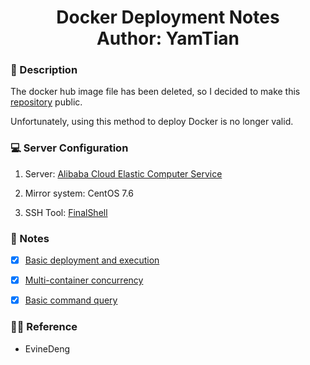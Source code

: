 <h1 align="center">
  Docker Deployment Notes
  <br>
  Author: YamTian
</h1>

### 📜 Description

The docker hub image file has been deleted, so I decided to make this [repository](https://github.com/YamTian/Notes) public.

Unfortunately, using this method to deploy Docker is no longer valid.

### 💻 Server Configuration

1. Server: [Alibaba Cloud Elastic Computer Service](https://www.aliyun.com/product/swas)

2. Mirror system: CentOS 7.6

3. SSH Tool: [FinalShell](http://www.hostbuf.com/t/988.html)

### 📔 Notes

- [x] [Basic deployment and execution](https://github.com/YamTian/Notes/blob/master/Docker/DockerOne.md)

- [x] [Multi-container concurrency](https://github.com/YamTian/Notes/blob/master/Docker/DockerTwo.md)

- [x] [Basic command query](https://github.com/YamTian/Notes/blob/master/Docker/Command.md)

### 👨‍💻 Reference

- EvineDeng
